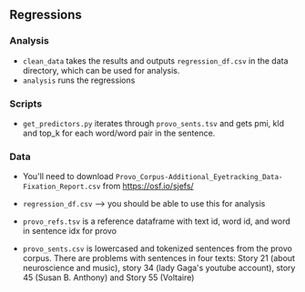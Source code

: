 ## Regressions

### Analysis

* `clean_data` takes the results and outputs `regression_df.csv` in the data directory, which can be used for analysis.
* `analysis` runs the regressions

### Scripts

* `get_predictors.py` iterates through `provo_sents.tsv` and gets pmi, kld and top_k for each word/word pair in the sentence.

### Data

* You'll need to download `Provo_Corpus-Additional_Eyetracking_Data-Fixation_Report.csv` from https://osf.io/sjefs/

* `regression_df.csv` --> you should be able to use this for analysis
* `provo_refs.tsv` is a reference dataframe with text id, word id, and word in sentence idx for provo
* `provo_sents.csv` is lowercased and tokenized sentences from the provo corpus. There are problems with sentences in four texts: Story 21 (about neuroscience and music), story 34 (lady Gaga's youtube account), story 45 (Susan B. Anthony) and Story 55 (Voltaire)
